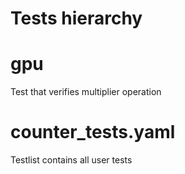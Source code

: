
Tests hierarchy
=====================

# gpu 
 
Test that verifies multiplier operation
 
# counter_tests.yaml

Testlist contains all user tests
 